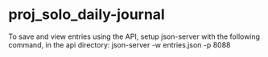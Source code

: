 # proj_solo_daily-journal

To save and view entries using the API, setup json-server with the following command, in the api directory:
json-server -w entries.json -p 8088